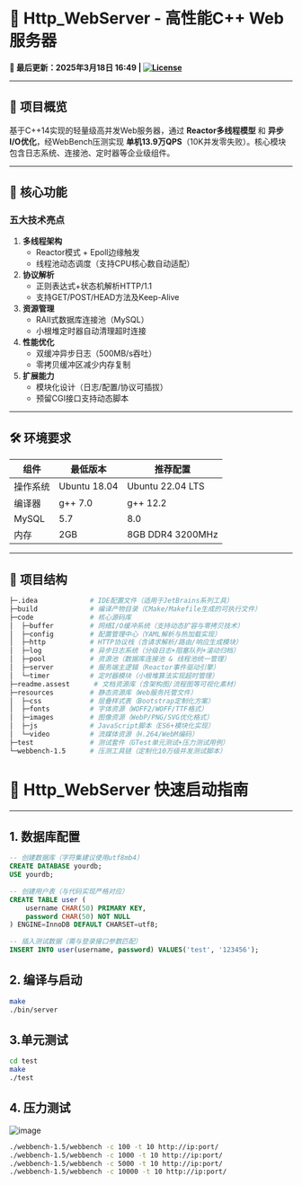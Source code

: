 # 🚀 Http_WebServer - 高性能C++ Web服务器  
**📅 最后更新：2025年3月18日 16:49 | [![License](https://img.shields.io/badge/License-Apache%202.0-blue.svg)](LICENSE)**   

---

## 📜 项目概览  
基于C++14实现的轻量级高并发Web服务器，通过 **Reactor多线程模型** 和 **异步I/O优化**，经WebBench压测实现 **单机13.9万QPS**（10K并发零失败）。核心模块包含日志系统、连接池、定时器等企业级组件。

---

## 🎯 核心功能  
### 五大技术亮点  
1. **多线程架构**  
   - Reactor模式 + Epoll边缘触发  
   - 线程池动态调度（支持CPU核心数自动适配）  
2. **协议解析**  
   - 正则表达式+状态机解析HTTP/1.1  
   - 支持GET/POST/HEAD方法及Keep-Alive  
3. **资源管理**  
   - RAII式数据库连接池（MySQL）  
   - 小根堆定时器自动清理超时连接  
4. **性能优化**  
   - 双缓冲异步日志（500MB/s吞吐）  
   - 零拷贝缓冲区减少内存复制  
5. **扩展能力**  
   - 模块化设计（日志/配置/协议可插拔）  
   - 预留CGI接口支持动态脚本  

---

## 🛠️ 环境要求  
| 组件                | 最低版本      | 推荐配置               |  
|---------------------|-------------|-----------------------|  
| 操作系统            | Ubuntu 18.04 | Ubuntu 22.04 LTS      |  
| 编译器              | g++ 7.0     | g++ 12.2              |  
| MySQL               | 5.7         | 8.0                   |  
| 内存                | 2GB         | 8GB DDR4 3200MHz      |  

---
## 📂 项目结构  
```bash 
├─.idea             # IDE配置文件（适用于JetBrains系列工具）
├─build             # 编译产物目录（CMake/Makefile生成的可执行文件）
├─code              # 核心源码库 
│  ├─buffer         # 网络I/O缓冲系统（支持动态扩容与零拷贝技术）
│  ├─config         # 配置管理中心（YAML解析与热加载实现）
│  ├─http           # HTTP协议栈（含请求解析/路由/响应生成模块）
│  ├─log            # 异步日志系统（分级日志+阻塞队列+滚动归档）
│  ├─pool           # 资源池（数据库连接池 & 线程池统一管理）
│  ├─server         # 服务端主逻辑（Reactor事件驱动引擎）
│  └─timer          # 定时器模块（小根堆算法实现超时管理）
├─readme.assest      # 文档资源库（含架构图/流程图等可视化素材）
├─resources         # 静态资源库（Web服务托管文件）
│  ├─css            # 层叠样式表（Bootstrap定制化方案）
│  ├─fonts          # 字体资源（WOFF2/WOFF/TTF格式）
│  ├─images         # 图像资源（WebP/PNG/SVG优化格式）
│  ├─js             # JavaScript脚本（ES6+模块化实现）
│  └─video          # 流媒体资源（H.264/WebM编码）
├─test              # 测试套件（GTest单元测试+压力测试用例）
└─webbench-1.5      # 压测工具链（定制化10万级并发测试脚本）
```
# 🚀 Http_WebServer 快速启动指南  

---

## 1. 数据库配置  
```sql 
-- 创建数据库（字符集建议使用utf8mb4）
CREATE DATABASE yourdb;
USE yourdb;
 
-- 创建用户表（与代码实现严格对应）
CREATE TABLE user (
    username CHAR(50) PRIMARY KEY,
    password CHAR(50) NOT NULL 
) ENGINE=InnoDB DEFAULT CHARSET=utf8;
 
-- 插入测试数据（需与登录接口参数匹配）
INSERT INTO user(username, password) VALUES('test', '123456');
```

## 2. 编译与启动

~~~bash
make
./bin/server
~~~

## 3.单元测试

```bash
cd test
make
./test
```

## 4. 压力测试

![image](https://github.com/user-attachments/assets/7ee25c8c-8fe0-48e4-a3cc-6db4f1a8a750)


```bash
./webbench-1.5/webbench -c 100 -t 10 http://ip:port/
./webbench-1.5/webbench -c 1000 -t 10 http://ip:port/
./webbench-1.5/webbench -c 5000 -t 10 http://ip:port/
./webbench-1.5/webbench -c 10000 -t 10 http://ip:port/
```

